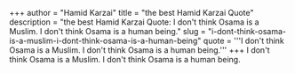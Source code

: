 +++
author = "Hamid Karzai"
title = "the best Hamid Karzai Quote"
description = "the best Hamid Karzai Quote: I don't think Osama is a Muslim. I don't think Osama is a human being."
slug = "i-dont-think-osama-is-a-muslim-i-dont-think-osama-is-a-human-being"
quote = '''I don't think Osama is a Muslim. I don't think Osama is a human being.'''
+++
I don't think Osama is a Muslim. I don't think Osama is a human being.
